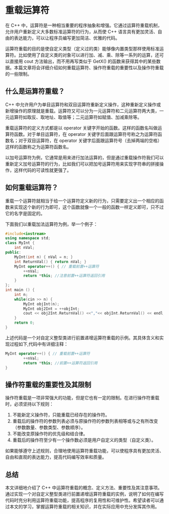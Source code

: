 # 重载运算符
在 C++ 中，运算符是一种相当重要的程序抽象和增强。它通过运算符重载机制，允许用户重新定义大多数标准运算符的行为，从而使 C++ 语言具有更加灵活、自由的表达能力，可以让程序员编写更加简洁、优雅的代码。

运算符重载的目的是使自定义类型（定义过的类）能够像内置类型那样使用标准运算符。比如使用了自定义类的对象可以进行加、减、乘、除等一系列的运算，还可以直接用 cout 方法输出，而不用再写类似于 GetX() 的函数来获得其中的某些数据。本篇文章将会详细介绍如何重载运算符、操作符重载的重要性以及操作符重载的一些限制。

## 什么是运算符重载？
C++ 中允许用户为单目运算符和双目运算符重新定义操作，这种重新定义操作或新增操作的原理就是重载。运算符又可以分为一元运算符和二元运算符两大类，一元运算符如取反、取地址、取值等；二元运算符如赋值、加减乘除等。

重载运算符的定义方式都是以 operator 关键字开始的函数。这样的函数名叫做运算符函数。对于单目运算符，在 operator 关键字后面跟运算符号称之为运算符函数名；对于双目运算符，在 operator 关键字后面跟运算符号（去掉两端的空格）这样的函数称之为运算符函数名。

以加号运算符为例，它通常是用来进行加法运算的，但是通过重载操作符我们可以重新定义加号运算符的行为，比如我们可以把加号运算符用来实现字符串的拼接操作，这样代码的可读性就更强了。

## 如何重载运算符？
重载一个运算符就相当于给一个运算符定义新的行为，只需要定义出一个相应的函数来实现这个新的行为即可，这个函数就像一个一般的函数一样定义即可，只不过它的名字是固定的。

下面我们以重载加法运算符为例，举一个例子：
```cpp
#include<iostream>
using namespace std;
class MyInt {
    int nVal;
public:
    MyInt(int n) { nVal = n; }
    int ReturnVal() { return nVal; }
    MyInt operator++() { // 重载前置++运算符
        ++nVal;
        return *this; //注意前置++运算符返回引用
    }
};
int main () {
    int n;
    while(cin >> n) {
        MyInt objInt(n);
        MyInt obj2Int = ++objInt;
        cout << obj2Int.ReturnVal() <<","<< objInt.ReturnVal() << endl;
    }
    return 0;
}
```

上述代码是一个对自定义整型类进行前置递增运算符重载的示例。其具体含义和实现过程如下,代码中有详细注释：
```cpp
MyInt operator++() { // 重载前置++运算符
        ++nVal;
        return *this; //前置++运算符返回引用
}
```

## 操作符重载的重要性及其限制
操作符重载是一项非常强大的功能，但是它也有一定的限制。在进行操作符重载时，必须坚持以下规则：

1. 不能新定义操作符，只能重载已经存在的操作符。
2. 重载后的操作符的参数列表必须与原操作符的参数列表相等或与之有所改变（参数数量、参数类型、参数顺序）。
3. 不能改变原操作符的优先级和结合律。
4. 重载后的操作符至少有一个操作数必须是用户自定义的类型（自定义类）。

如果能够遵守上述规则，合理地使用运算符重载功能，可以使程序具有更加灵活、自由和直观的表达能力，提高代码编写效率和质量。

## 总结
本文详细地介绍了 C++ 中运算符重载的概念、定义方法、重要性及其注意事项。通过实现一个对自定义整型类进行前置递增运算符重载的实例，说明了如何在编写代码时充分利用运算符重载功能，提高程序的复用性和可维护性。希望读者可以通过本文的学习，掌握运算符重载的相关知识，并在实际应用中充分发挥其作用。